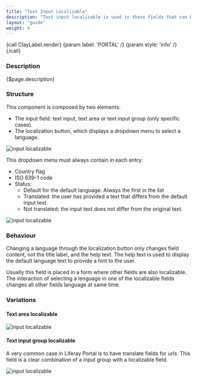 ```yaml
---
title: "Text Input Localizable"
description: "Text input localizable is used in those fields that can be translated into multiple languages."
layout: "guide"
weight: 4
---
```


{call ClayLabel.render}
	{param label: 'PORTAL' /}
    {param style: 'info' /}
{/call}

### Description

{$page.description}

### Structure

This component is composed by two elements: 

* The input field: text input, text area or text input group (only specific cases).
* The localization button, which displays a dropdown menu to select a language.

![input localizable](../../../images/InputLozalizable.png)

This dropdown menu must always contain in each entry:
* Country flag
* ISO 639-1 code
* Status:
    * Default for the default language. Always the first in the list
    * Translated: the user has provided a text that differs from the default input text.
    * Not translated: the input text does not differ from the original text.

![input localizable](../../../images/InputLocalizableOpen.png)

### Behaviour

Changing a language through the localization button only changes field content, not the title label, and the help text. The help text is used to display the default language text to provide a hint to the user.

Usually this field is placed in a form where other fields are also localizable. The interaction of selecting a lenguage in one of the localizable fields changes all other fields language at same time.


### Variations

#### Text area localizable

![input localizable](../../../images/InputLocalizableArea.png)


#### Text input group localizable

A very common case in Liferay Portal is to have translate fields for urls. This field is a clear combination of a input group with a localizable field.

![input localizable](../../../images/InputLocalizableGroupURL.png)



